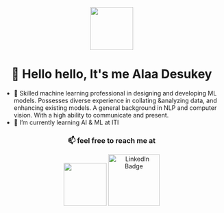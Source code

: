 <div id="header" align="center">
  <img src="https://media.giphy.com/media/M9gbBd9nbDrOTu1Mqx/giphy.gif" width="100"/>
</div>

# <div align="center">👋 Hello hello, It's me Alaa Desukey </div>
- 👀 Skilled machine learning professional in designing and developing ML models.
Possesses diverse experience in collating &analyzing data, and enhancing existing models.
 A general background in NLP and computer vision. With a high ability to communicate and present.
- 🌱 I’m currently learning AI & ML at ITI
 ### <div align="center" >  📫 feel free to reach me at </div>
<div id="badges" align="center">
  <a href="https://account.microsoft.com/?ref=MeControl&refd=outlook.live.com"><img width=100px src="https://camo.githubusercontent.com/b87ab91e3deeb17ce45fc36f33fa01610aa4709d3cc35ac29dc02bf97faf4dc9/68747470733a2f2f696d672e736869656c64732e696f2f62616467652f2d474d41494c2d4431343833363f7374796c653d666c61742d737175617265266c6f676f3d676d61696c266c6f676f436f6c6f723d7768697465"/></a>
  <a href='https://www.linkedin.com/in/alaadesukey/'><img width=120px src="https://img.shields.io/badge/LinkedIn-blue?style=for-the-badge&logo=linkedin&logoColor=white" alt="LinkedIn Badge"/></a>
</div>
